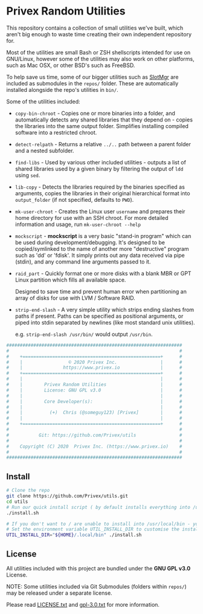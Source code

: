 Privex Random Utilities
=======================

This repository contains a collection of small utilities we've built, which aren't big enough
to waste time creating their own independent repository for.

Most of the utilities are small Bash or ZSH shellscripts intended for use on GNU/Linux, however
some of the utilities may also work on other platforms, such as Mac OSX, or other BSD's such as FreeBSD.

To help save us time, some of our bigger utilities such as [SlotMgr](https://github.com/Privex/slotmgr) are
included as submodules in the `repos/` folder. These are automatically installed alongside the repo's utilities
in `bin/`.

Some of the utilities included:

   - `copy-bin-chroot` - Copies one or more binaries into a folder, and automatically detects any shared libraries that
   they depend on - copies the libraries into the same output folder. Simplifies installing compiled software into a
   restricted chroot.
 
   - `detect-relpath` - Returns a relative `../..` path between a parent folder and a nested subfolder.
 
   - `find-libs` - Used by various other included utilities - outputs a list of shared libraries used by a given binary
   by filtering the output of `ldd` using `sed`.
 
  - `lib-copy` -  Detects the libraries required by the binaries specified as arguments, copies the libraries in their
    original hierarchical format into `output_folder` (if not specified, defaults to `PWD`).
  
  - `mk-user-chroot` - Creates the Linux user `username` and prepares their home directory for use with an SSH chroot.
    For more detailed information and usage, run `mk-user-chroot --help`
  
  - `mockscript` - **mockscript** is a very basic "stand-in program" which can be used during development/debugging. 
    It's designed to be copied/symlinked to the name of another more "destructive" program such as 'dd' or 'fdisk'. 
    It simply prints out any data received via pipe (stdin), and any command line arguments passed to it.
  
  - `raid_part` - Quickly format one or more disks with a blank MBR or GPT Linux partition which fills all available space.

    Designed to save time and prevent human error when partitioning an array of disks for use with LVM / Software RAID.
  
  - `strip-end-slash` - A very simple utility which strips ending slashes from paths if present. Paths can be specified as
    positional arguments, or piped into stdin separated by newlines (like most standard unix utilities).

    e.g. `strip-end-slash /usr/bin/` would output `/usr/bin`. 



```sh
#################################################################
#                                                               #
#    +===================================================+      #
#    |                 © 2020 Privex Inc.                |      #
#    |               https://www.privex.io               |      #
#    +===================================================+      #
#    |                                                   |      #
#    |        Privex Random Utilities                    |      #
#    |        License: GNU GPL v3.0                      |      #
#    |                                                   |      #
#    |        Core Developer(s):                         |      #
#    |                                                   |      #
#    |          (+)  Chris (@someguy123) [Privex]        |      #
#    |                                                   |      #
#    +===================================================+      #
#                                                               #
#           Git: https://github.com/Privex/utils                #
#                                                               #
#    Copyright (C) 2020  Privex Inc. (https://www.privex.io)    #
#                                                               #
#################################################################
```

Install
-------

```sh
# Clone the repo
git clone https://github.com/Privex/utils.git
cd utils
# Run our quick install script ( by default installs everything into /usr/local/bin )
./install.sh

# If you don't want to / are unable to install into /usr/local/bin - you can override it.
# Set the environment variable UTIL_INSTALL_DIR to customise the installation folder
UTIL_INSTALL_DIR="${HOME}/.local/bin" ./install.sh

```

License
-------

All utilities included with this project are bundled under the **GNU GPL v3.0** License.

NOTE: Some utilities included via Git Submodules (folders within `repos/`) may be released under
a separate license.

Please read [LICENSE.txt](ttps://github.com/Privex/utils/blob/master/LICENSE.txt) and
[gpl-3.0.txt](ttps://github.com/Privex/utils/blob/master/gpl-3.0.txt) for more information.





